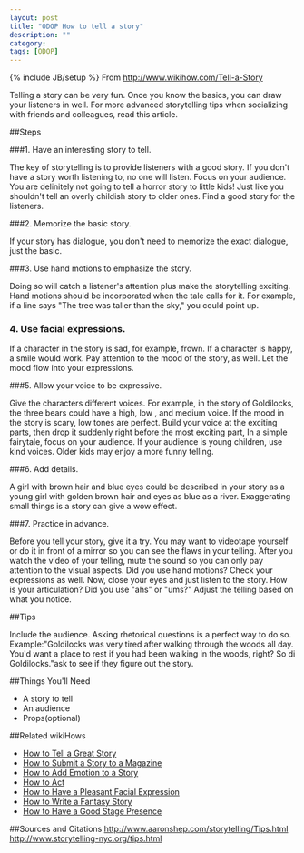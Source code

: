 ```yaml
---
layout: post
title: "ODOP How to tell a story"
description: ""
category: 
tags: [ODOP]
---
```

{% include JB/setup %}
From <http://www.wikihow.com/Tell-a-Story>

Telling a story can be very fun. Once you know the basics, you can draw your listeners in well. For more advanced storytelling tips when socializing with friends and colleagues, read this article.

##Steps 

###1. Have an interesting story to tell.

The key of storytelling is to provide listeners with a good story. If you don't have a story worth listening to, no one will listen. Focus on your audience. You are delinitely not going to tell a horror story to little kids! Just like you shouldn't tell an overly childish story to older ones. Find a good story for the listeners.

###2. Memorize the basic story. 

If your story has dialogue, you don't need  to memorize the exact dialogue, just the basic.

###3. Use hand motions to emphasize the story.

Doing so will catch a listener's attention plus make the storytelling exciting. Hand motions should be incorporated when the tale calls for it. For example, if a line says "The tree was taller than the sky," you could point up.

### 4. Use facial expressions. 

If a character in the story is sad, for example, frown. If a character is happy, a smile would work. Pay attention to the mood of the story, as well. Let the mood flow into your expressions.

###5. Allow your voice to be expressive.

Give the characters different voices. For example, in the story of Goldilocks, the three bears could have a high, low , and medium voice. If the mood in the story is scary, low tones are perfect. Build your voice at the exciting parts, then drop it suddenly right before the most exciting part, In a simple fairytale, focus on your audience. If your audience is young children, use kind voices. Older kids may enjoy a more funny telling.

###6. Add details.

A girl with brown hair and blue eyes could be described in your story as a young girl with golden brown hair and eyes as blue as a river. Exaggerating small things is a story can give a wow effect.

###7. Practice in advance.

Before you tell your story, give it a try. You may want to videotape yourself or do it in front of a mirror so you can see the flaws in your telling. After you watch the video of your telling, mute the sound so you can only pay attention to the visual aspects. Did you use hand motions? Check your expressions as well. Now, close your eyes and just listen to the story. How is your articulation? Did you use "ahs" or "ums?" Adjust the telling based on what you notice.

##Tips 

Include the audience. Asking rhetorical questions is a perfect way to do so. Example:"Goldilocks was very tired after walking through the woods all day. You'd want a place to rest if you had been walking in the woods, right? So di Goldilocks."ask to see if they figure out the story.

##Things You'll Need 
+ A story to tell
+ An audience 
+ Props(optional)

##Related wikiHows 
+ [How to Tell a Great Story](http://www.wikihow.com/Tell-a-Great-Story)
+ [How to Submit a Story to a Magazine](http://www.wikihow.com/Submit-a-Story-to-a-Magazine)
+ [How to Add Emotion to a Story](http://www.wikihow.com/Add-Emotion-to-a-Story)
+ [How to Act](http://www.wikihow.com/Act)
+ [How to Have a Pleasant Facial Expression](http://www.wikihow.com/Have-a-Pleasant-Facial-Expression)
+ [How to Write a Fantasy Story](http://www.wikihow.com/Write-a-Fantasy-Story)
+ [How to Have a Good Stage Presence](http://www.wikihow.com/Have-a-Good-Stage-Presence)

##Sources and Citations
<http://www.aaronshep.com/storytelling/Tips.html>  
<http://www.storytelling-nyc.org/tips.html>
